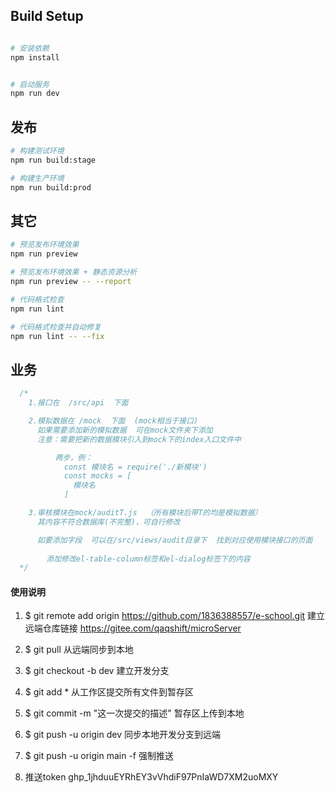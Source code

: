 
## Build Setup

```bash

# 安装依赖
npm install


# 启动服务
npm run dev
```


## 发布

```bash
# 构建测试环境
npm run build:stage

# 构建生产环境
npm run build:prod
```

## 其它

```bash
# 预览发布环境效果
npm run preview

# 预览发布环境效果 + 静态资源分析
npm run preview -- --report

# 代码格式检查
npm run lint

# 代码格式检查并自动修复
npm run lint -- --fix
```


## 业务

```js
  /*
    1.接口在  /src/api  下面

    2.模拟数据在 /mock  下面  (mock相当于接口)
      如果需要添加新的模拟数据  可在mock文件夹下添加
      注意：需要把新的数据模块引入到mock下的index入口文件中

          两步，例：
            const 模块名 = require('./新模块')
            const mocks = [
              模块名
            ]

    3.审核模块在mock/auditT.js  （所有模块后带T的均是模拟数据）
      其内容不符合数据库(不完整)，可自行修改

      如要添加字段  可以在/src/views/audit目录下  找到对应使用模块接口的页面  
        
        添加修改el-table-column标签和el-dialog标签下的内容
  */
```
#### 使用说明

1.  $ git remote add origin https://github.com/1836388557/e-school.git   建立远端仓库链接
        https://gitee.com/qaqshift/microServer  
2.  $ git pull    从远端同步到本地 
3.  $ git checkout -b dev    建立开发分支     
4.  $ git add *     从工作区提交所有文件到暂存区     
5.  $ git commit -m "这一次提交的描述"    暂存区上传到本地
6.  $ git push -u origin dev    同步本地开发分支到远端
7.  $ git push -u origin main -f 强制推送

8. 推送token  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

